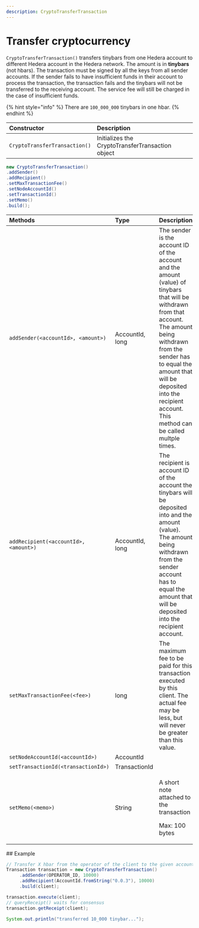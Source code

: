 ```yaml
---
description: CryptoTransferTransaction
---
```


# Transfer cryptocurrency

`CryptoTransferTransaction()` transfers tinybars from one Hedera account to different Hedera account in the Hedera network. The amount is in **tinybars** \(not hbars\). The transaction must be signed by all the keys from all sender accounts. If the sender fails to have insufficient funds in their account to process the transaction, the transaction fails and the tinybars will not be transferred to the receiving account. The service fee will still be charged in the case of insufficient funds.

{% hint style="info" %}
There are `100_000_000` tinybars in one hbar. 
{% endhint %}

| Constructor | Description |
| :--- | :--- |
| `CryptoTransferTransaction()` | Initializes the CryptoTransferTransaction object |

```java
new CryptoTransferTransaction()
.addSender()
.addRecipient()
.setMaxTransactionFee()
.setNodeAccountId()
.setTransactionId()
.setMemo()
.build();
```

<table>
  <thead>
    <tr>
      <th style="text-align:left">Methods</th>
      <th style="text-align:left">Type</th>
      <th style="text-align:left">Description</th>
    </tr>
  </thead>
  <tbody>
    <tr>
      <td style="text-align:left"><code>addSender(&lt;accountId&gt;, &lt;amount&gt;)</code>
      </td>
      <td style="text-align:left">AccountId, long</td>
      <td style="text-align:left">The sender is the account ID of the account and the amount (value) of
        tinybars that will be withdrawn from that account. The amount being withdrawn
        from the sender has to equal the amount that will be deposited into the
        recipient account. This method can be called multple times.</td>
    </tr>
    <tr>
      <td style="text-align:left"><code>addRecipient(&lt;accountId&gt;, &lt;amount&gt;)</code>
      </td>
      <td style="text-align:left">AccountId, long</td>
      <td style="text-align:left">The recipient is account ID of the account the tinybars will be deposited
        into and the amount (value). The amount being withdrawn from the sender
        account has to equal the amount that will be deposited into the recipient
        account.</td>
    </tr>
    <tr>
      <td style="text-align:left"><code>setMaxTransactionFee(&lt;fee&gt;)</code>
      </td>
      <td style="text-align:left">long</td>
      <td style="text-align:left">The maximum fee to be paid for this transaction executed by this client.
        The actual fee may be less, but will never be greater than this value.</td>
    </tr>
    <tr>
      <td style="text-align:left"><code>setNodeAccountId(&lt;accountId&gt;)</code>
      </td>
      <td style="text-align:left">AccountId</td>
      <td style="text-align:left"></td>
    </tr>
    <tr>
      <td style="text-align:left"><code>setTransactionId(&lt;transactionId&gt;)</code>
      </td>
      <td style="text-align:left">TransactionId</td>
      <td style="text-align:left"></td>
    </tr>
    <tr>
      <td style="text-align:left"><code>setMemo(&lt;memo&gt;)</code>
      </td>
      <td style="text-align:left">String</td>
      <td style="text-align:left">
        <p>A short note attached to the transaction</p>
        <p>Max: 100 bytes</p>
      </td>
    </tr>
  </tbody>
</table>## Example

```java
// Transfer X hbar from the operator of the client to the given account ID
Transaction transaction = new CryptoTransferTransaction()
     .addSender(OPERATOR_ID, 10000)
     .addRecipient(AccountId.fromString("0.0.3"), 10000)
     .build(client);

transaction.execute(client);
// queryReceipt() waits for consensus
transaction.getReceipt(client);

System.out.println("transferred 10_000 tinybar...");
```

